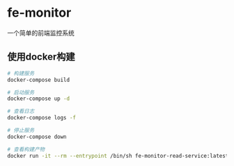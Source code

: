 # fe-monitor

一个简单的前端监控系统

## 使用docker构建

```bash
# 构建服务
docker-compose build

# 启动服务
docker-compose up -d

# 查看日志
docker-compose logs -f

# 停止服务
docker-compose down

# 查看构建产物
docker run -it --rm --entrypoint /bin/sh fe-monitor-read-service:latest
```
